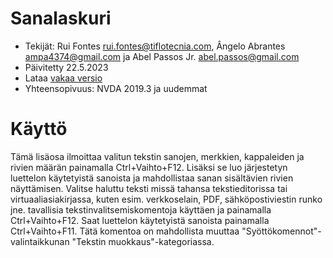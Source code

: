 # Sanalaskuri #

* Tekijät: Rui Fontes <rui.fontes@tiflotecnia.com>, Ângelo Abrantes <ampa4374@gmail.com> ja Abel Passos Jr. <abel.passos@gmail.com>
* Päivitetty 22.5.2023
* Lataa [vakaa versio][1]
* Yhteensopivuus: NVDA 2019.3 ja uudemmat

# Käyttö #
Tämä lisäosa ilmoittaa valitun tekstin sanojen, merkkien, kappaleiden ja rivien määrän painamalla Ctrl+Vaihto+F12. Lisäksi se luo järjestetyn luettelon käytetyistä sanoista ja mahdollistaa sanan sisältävien rivien näyttämisen.
Valitse haluttu teksti missä tahansa tekstieditorissa tai virtuaaliasiakirjassa, kuten esim. verkkoselain, PDF, sähköpostiviestin runko jne. tavallisia tekstinvalitsemiskomentoja käyttäen ja painamalla Ctrl+Vaihto+F12.
Saat luettelon käytetyistä sanoista painamalla Ctrl+Vaihto+F11.
Tätä komentoa on mahdollista muuttaa \"Syöttökomennot\"-valintaikkunan \"Tekstin muokkaus\"-kategoriassa.

[1]: https://github.com/ruifontes/wordCount/releases/download/2023.05.29/wordCount-2023.05.29.nvda-addon
